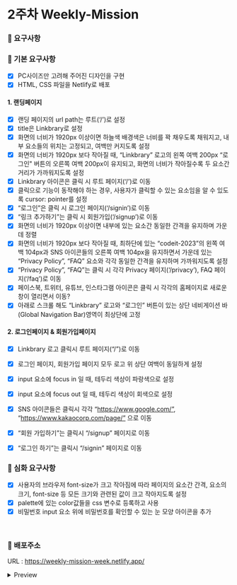 # 2주차 Weekly-Mission

### 📌 요구사항
### 🔎 기본 요구사항
- [x] PC사이즈만 고려해 주어진 디자인을 구현
- [x] HTML, CSS 파일을 Netlify로 배포

#### 1. 랜딩페이지
- [x] 랜딩 페이지의 url path는 루트(‘/’)로 설정 <br />
- [x] title은 Linkbrary로 설정 <br />
- [x] 화면의 너비가 1920px 이상이면 하늘색 배경색은 너비를 꽉 채우도록 채워지고, 내부 요소들의 위치는 고정되고, 여백만 커지도록 설정 <br />
- [x] 화면의 너비가 1920px 보다 작아질 때, “Linkbrary” 로고의 왼쪽 여백 200px “로그인" 버튼의 오른쪽 여백 200px이 유지되고, 화면의 너비가 작아질수록 두 요소간 거리가 가까워지도록 설정 <br />
- [x] Linkbrary 아이콘은 클릭 시 루트 페이지(‘/’)로 이동 <br />
- [x] 클릭으로 기능이 동작해야 하는 경우, 사용자가 클릭할 수 있는 요소임을 알 수 있도록 cursor: pointer를 설정 <br />
- [x] “로그인”은 클릭 시 로그인 페이지(‘/signin’)로 이동 <br />
- [x] “링크 추가하기”는 클릭 시 회원가입(‘/signup’)로 이동 <br />
- [x] 화면의 너비가 1920px 이상이면 내부에 있는 요소간 동일한 간격을 유지하며 가운데 정렬 <br />
- [x] 화면의 너비가 1920px 보다 작아질 때, 최하단에 있는 “codeit-2023”의 왼쪽 여백 104px과 SNS 아이콘들의 오른쪽 여백 104px을 유지하면서 가운데 있는 “Privacy Policy”, “FAQ” 요소와 각각 동일한 간격을 유지하며 가까워지도록 설정 <br />
- [x] “Privacy Policy”, “FAQ”는 클릭 시 각각 Privacy 페이지(‘/privacy’), FAQ 페이지(‘/faq’)로 이동 <br />
- [x] 페이스북, 트위터, 유튜브, 인스타그램 아이콘은 클릭 시 각각의 홈페이지로 새로운 창이 열리면서 이동? <br />
- [x] 아래로 스크롤 해도 “Linkbrary” 로고와 “로그인” 버튼이 있는 상단 네비게이션 바(Global Navigation Bar)영역이 최상단에 고정 <br />

#### 2. 로그인페이지 & 회원가입페이지
- [x] Linkbrary 로고 클릭시 루트 페이지(“/”)로 이동 <br />
- [x] 로그인 페이지, 회원가입 페이지 모두 로고 위 상단 여백이 동일하게 설정 <br />
- [x] input 요소에 focus in 일 때, 테두리 색상이 파랑색으로 설정 <br />
- [x] input 요소에 focus out 일 때, 테두리 색상이 회색으로 설정 <br />
- [x] SNS 아이콘들은 클릭시 각각 “https://www.google.com/”, “https://www.kakaocorp.com/page/” 으로 이동 <br />
- [x] “회원 가입하기”는 클릭시 “/signup” 페이지로 이동 <br />
- [x] “로그인 하기”는 클릭시 “/signin” 페이지로 이동 <br />


### 🔎 심화 요구사항
- [x] 사용자의 브라우저 font-size가 크고 작아짐에 따라 페이지의 요소간 간격, 요소의 크기, font-size 등 모든 크기와 관련된 값이 크고 작아지도록 설정 <br />
- [x] palette에 있는 color값들을 css 변수로 등록하고 사용 <br />
- [x] 비밀번호 input 요소 위에 비밀번호를 확인할 수 있는 눈 모양 아이콘을 추가 <br />

<br />

### 📌 배포주소
URL : https://weekly-mission-week.netlify.app/ 
<br />
<details>
  <summary>Preview</summary>
  
  <br />
  
  https://github.com/MinCheolS/4-Weekly-Mission/assets/97032929/fbe0ba15-49ed-460e-a538-6d31aa004cad
  
</details>
